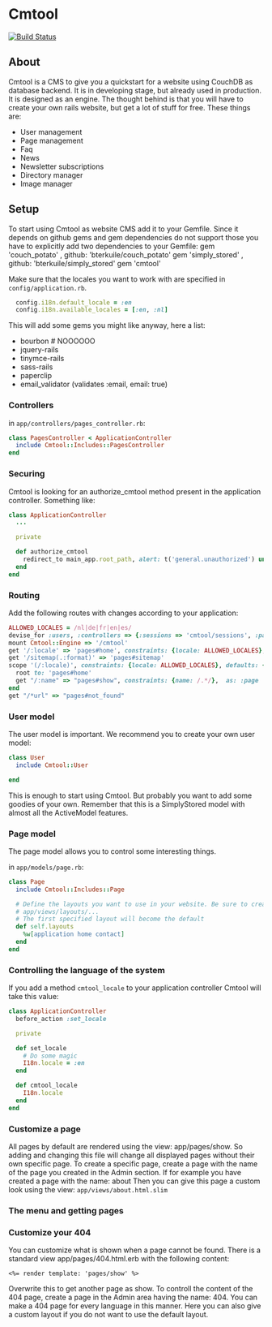# Cmtool
[<img src="https://secure.travis-ci.org/bterkuile/cmtool.png?branch=master"
alt="Build Status" />](http://travis-ci.org/bterkuile/cmtool)
## About
Cmtool is a CMS to give you a quickstart for a website using CouchDB as
database backend. It is in developing stage, but already used in production.
It is designed as an engine. The thought behind is that you will have to
create your own rails website, but get a lot of stuff for free. These things
are:

*   User management
*   Page management
*   Faq
*   News
*   Newsletter subscriptions
*   Directory manager
*   Image manager


## Setup
To start using Cmtool as website CMS add it to your Gemfile. Since it  depends
on github gems and gem dependencies do not support those you have to
explicitly add two dependencies to your Gemfile:
    gem 'couch_potato' , github: 'bterkuile/couch_potato'
    gem 'simply_stored' , github: 'bterkuile/simply_stored'
    gem 'cmtool'

Make sure that the locales you want to work with are specified in
```config/application.rb```.
```ruby
  config.i18n.default_locale = :en
  config.i18n.available_locales = [:en, :nl]
```

This will add some gems you might like anyway, here a list:

*   bourbon # NOOOOOO
*   jquery-rails
*   tinymce-rails
*   sass-rails
*   paperclip
*   email_validator (validates :email, email: true)


### Controllers

in `app/controllers/pages_controller.rb`:

```ruby
class PagesController < ApplicationController
  include Cmtool::Includes::PagesController
end
```

### Securing

Cmtool is looking for an authorize_cmtool method present in the application
controller. Something like:

```ruby
class ApplicationController
  ...

  private

  def authorize_cmtool
    redirect_to main_app.root_path, alert: t('general.unauthorized') unless current_user.present? && current_user.is_admin?
  end
end
```

### Routing

Add the following routes with changes according to your application:
```ruby
ALLOWED_LOCALES = /nl|de|fr|en|es/
devise_for :users, :controllers => {:sessions => 'cmtool/sessions', :passwords => 'cmtool/passwords'}
mount Cmtool::Engine => '/cmtool'
get '/:locale' => 'pages#home', constraints: {locale: ALLOWED_LOCALES}, as: :go_to_locale
get '/sitemap(.:format)' => 'pages#sitemap'
scope '(/:locale)', constraints: {locale: ALLOWED_LOCALES}, defaults: { locale: :nl } do
  root to: 'pages#home'
  get "/:name" => "pages#show", constraints: {name: /.*/},  as: :page
end
get "/*url" => "pages#not_found"
```

### User model
The user model is important. We recommend you to create your own user model:
```ruby
class User
  include Cmtool::User

end
```

This is enough to start using Cmtool. But probably you want to add some
goodies of your own. Remember that this is a SimplyStored model with almost
all the ActiveModel features.

### Page model
The page model allows you to control some interesting things.

in `app/models/page.rb`:
```ruby
class Page
  include Cmtool::Includes::Page

  # Define the layouts you want to use in your website. Be sure to create them in
  # app/views/layouts/...
  # The first specified layout will become the default
  def self.layouts
    %w[application home contact]
  end
end
```

### Controlling the language of the system
If you add a method `cmtool_locale` to your application controller Cmtool will
take this value:
```ruby
class ApplicationController
  before_action :set_locale

  private

  def set_locale
    # Do some magic
    I18n.locale = :en
  end

  def cmtool_locale
    I18n.locale
  end
end
```

### Customize a page
All pages by default are rendered using the view: app/pages/show. So adding
and changing this file will change all displayed pages without their own
specific page. To create a specific page, create a page with the name of the
page you created in the Admin section. If for example you have created a page
with the name: about Then you can give this page a custom look using the view:
`app/views/about.html.slim` 

### The menu and getting pages

### Customize your 404
You can customize what is shown when a page cannot be found. There is a
standard view app/pages/404.html.erb with the following content:

    <%= render template: 'pages/show' %>

Overwrite this to get another page as show. To controll the content of the 404
page, create a page in the Admin area having the name: 404.  You can make a
404 page for every language in this manner. Here you can also give a custom
layout if you do not want to use the default layout.
